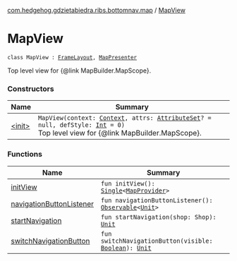 [com.hedgehog.gdzietabiedra.ribs.bottomnav.map](../index.md) / [MapView](./index.md)

# MapView

`class MapView : `[`FrameLayout`](https://developer.android.com/reference/android/widget/FrameLayout.html)`, `[`MapPresenter`](../-map-interactor/-map-presenter/index.md)

Top level view for {@link MapBuilder.MapScope}.

### Constructors

| Name | Summary |
|---|---|
| [&lt;init&gt;](-init-.md) | `MapView(context: `[`Context`](https://developer.android.com/reference/android/content/Context.html)`, attrs: `[`AttributeSet`](https://developer.android.com/reference/android/util/AttributeSet.html)`? = null, defStyle: `[`Int`](https://kotlinlang.org/api/latest/jvm/stdlib/kotlin/-int/index.html)` = 0)`<br>Top level view for {@link MapBuilder.MapScope}. |

### Functions

| Name | Summary |
|---|---|
| [initView](init-view.md) | `fun initView(): `[`Single`](http://reactivex.io/RxJava/javadoc/io/reactivex/Single.html)`<`[`MapProvider`](../../com.hedgehog.gdzietabiedra.appservice.map/-map-provider/index.md)`>` |
| [navigationButtonListener](navigation-button-listener.md) | `fun navigationButtonListener(): `[`Observable`](http://reactivex.io/RxJava/javadoc/io/reactivex/Observable.html)`<`[`Unit`](https://kotlinlang.org/api/latest/jvm/stdlib/kotlin/-unit/index.html)`>` |
| [startNavigation](start-navigation.md) | `fun startNavigation(shop: Shop): `[`Unit`](https://kotlinlang.org/api/latest/jvm/stdlib/kotlin/-unit/index.html) |
| [switchNavigationButton](switch-navigation-button.md) | `fun switchNavigationButton(visible: `[`Boolean`](https://kotlinlang.org/api/latest/jvm/stdlib/kotlin/-boolean/index.html)`): `[`Unit`](https://kotlinlang.org/api/latest/jvm/stdlib/kotlin/-unit/index.html) |
